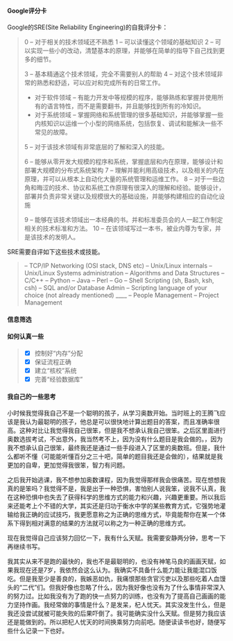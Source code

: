 #### Google评分卡

Google的SRE(Site Reliability Engineering)的自我评分卡：

> 0 – 对于相关的技术领域还不熟悉
> 1 – 可以读懂这个领域的基础知识
> 2 – 可以实现一些小的改动，清楚基本的原理，并能够在简单的指导下自己找到更多的细节。
>
> 3 – 基本精通这个技术领域，完全不需要别人的帮助
> 4 – 对这个技术领域非常的熟悉和舒适，可以应对和完成所有的日常工作。
>
> - 对于软件领域 – 有能力开发中等规模的程序，能够熟练和掌握并使用所有的语言特性，而不是需要翻书，并且能够找到所有的冷知识。
> - 对于系统领域 – 掌握网络和系统管理的很多基础知识，并能够掌握一些内核知识以运维一个小型的网络系统，包括恢复、调试和能解决一些不常见的故障。
>
> 5 – 对于该技术领域有非常底层的了解和深入的技能。
>
> 6 – 能够从零开发大规模的程序和系统，掌握底层和内在原理，能够设计和部署大规模的分布式系统架构
> 7 – 理解并能利用高级技术，以及相关的内在原理，并可以从根本上自动化大量的系统管理和运维工作。
> 8 – 对于一些边角和晦涩的技术、协议和系统工作原理有很深入的理解和经验。能够设计，部署并负责非常关键以及规模很大的基础设施，并能够构建相应的自动化设施
>
> 9 – 能够在该技术领域出一本经典的书。并和标准委员会的人一起工作制定相关的技术标准和方法。
> 10 – 在该领域写过一本书，被业内尊为专家，并是该技术的发明人。

SRE需要自评如下这些技术或技能。

> – TCP/IP Networking (OSI stack, DNS etc)
> – Unix/Linux internals
> – Unix/Linux Systems administration
> – Algorithms and Data Structures
> – C/C++
> – Python
> – Java
> – Perl
> – Go
> – Shell Scripting (sh, Bash, ksh, csh)
> – SQL and/or Database Admin
> – Scripting language of your choice (not already mentioned) ____
> – People Management
> – Project Management

#### 信息筛选

#### 如何认真一些

> + [x] 控制好“内存”分配
> + [x] 保证流程正确
> + [x] 建立“核校”系统
> + [x] 完善“经验数据库”

####  我自己的一些思考

小时候我觉得我自己不是一个聪明的孩子，从学习奥数开始。当时班上的王腾飞应该是我认为最聪明的孩子，他总是可以很快地计算出题目的答案，而且准确率很高。这种对比让我觉得我自己很笨，但是我不想承认我自己很笨。之后区里面进行奥数选拔考试，不出意外，我当然考不上，因为没有什么题目是我会做的。，因为我不想承认自己很笨，最终我还是通过一些手段进入了区里的奥数班。但是，我什么都听不懂（可能能听懂百分之三十吧，简单的题目我还是会做的），结果就是我更加的自卑，更加觉得我很笨，智力有问题。

之后我开始逃课，我不想参加奥数课程，因为我觉得那样我会很痛苦。现在想想我真的是笨吗？我觉得不是，我是出于一种恐惧，害怕别人说我笨，说我不认真，我在这种恐惧中也失去了获得科学的思维方式的能力和兴趣，兴趣更重要。所以我后来还能考上个不错的大学，其实还是归功于衡水中学的某些教育方式，它强势地灌输给我正确的应试技巧，我更愿意称之为正确的思维方式，毕竟能帮你在某一个体系下得到相对满意的结果的方法就可以称之为一种正确的思维方式。

现在我觉得自己应该努力回忆一下，我有什么天赋。我需要安静两分钟，思考一下再继续书写。

我其实从来不是跑的最快的，我也不是最聪明的，也没有神笔马良的画画天赋，如果我现在还是7岁，我依然会这么认为。我确实不具备什么能力能让我能混口饭吃。但是我至少是善良的，我嫉恶如仇，我痛恨那些贪官污吏以及那些吃着人血馒头的“二代”们。但我好像也忽略了什么，因为我好像也没有为了什么事情非常深入的努力过。比如我没有为了跑的快一点努力的训练，也没有为了提高自己画画的能力坚持作画。我经常做的事情是什么？是发呆，杞人忧天。其实没发生什么，但是我还没尝试就被可能失败的后果吓倒了。我可能确实没什么天赋。但是努力我应该还是能做到的。所以把杞人忧天的时间换乘努力向前吧。随便读读书也好，随便写些什么记录一下也好。


